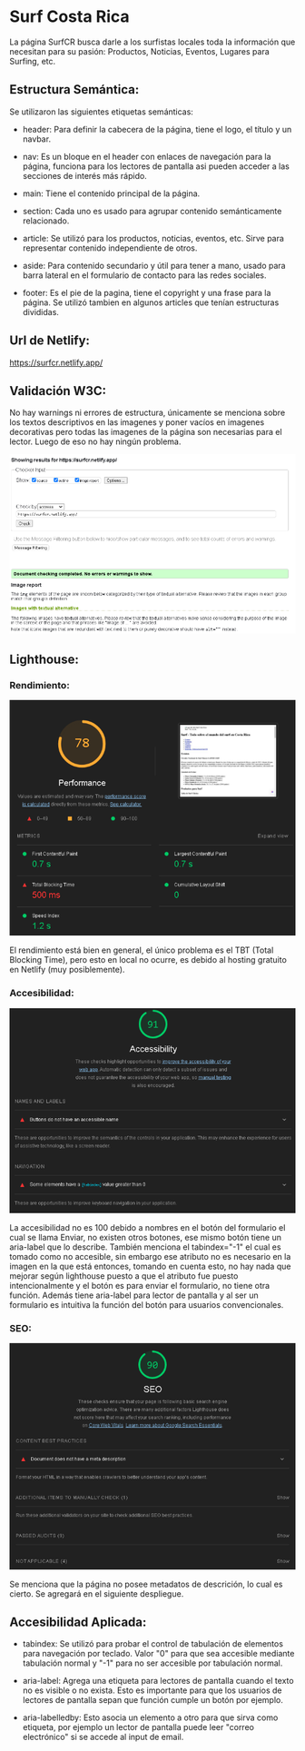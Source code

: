 #  Surf Costa Rica
 La página  SurfCR busca darle a los surfistas locales toda la información que necesitan para su pasión: Productos, Noticias, Eventos, Lugares para Surfing, etc.

## Estructura Semántica:

Se utilizaron las siguientes etiquetas semánticas:

* header: Para definir la cabecera de la página, tiene el logo, el título y un navbar.

* nav: Es un bloque en el header con enlaces de navegación para la página, funciona para los lectores de pantalla asi pueden acceder a las secciones de interés más rápido.

* main: Tiene el contenido principal de la página.

* section: Cada uno es usado para agrupar contenido semánticamente relacionado.

* article: Se utilizó para los productos, noticias, eventos, etc. Sirve para representar contenido independiente de otros.

* aside: Para contenido secundario y útil para tener a mano, usado para barra lateral en el formulario de contacto para las redes sociales.

* footer: Es el pie de la pagina, tiene el copyright y una frase para la página. Se utilizó tambien en algunos articles que tenían estructuras divididas.

## Url de Netlify:

https://surfcr.netlify.app/

## Validación W3C:


No hay warnings ni errores de estructura, únicamente se menciona sobre los textos descriptivos en las imagenes y poner vacíos en imagenes decorativas pero todas las imagenes de la página son necesarias para el lector. Luego de eso no hay ningún problema.

![alt text](W3C.png)

## Lighthouse:

### Rendimiento:

![alt text](Rendimiento.png)

El rendimiento está bien en general, el único problema es el TBT (Total Blocking Time), pero esto en local no ocurre, es debido al hosting gratuito en Netlify (muy posiblemente).

### Accesibilidad:

![alt text](Accesibilidad-1.png)

La accesibilidad no es 100 debido a nombres en el botón del formulario el cual se llama Enviar, no existen otros botones, ese mismo botón tiene un aria-label que lo describe. También menciona el tabindex="-1" el cual es tomado como no accesible, sin embargo ese atributo no es necesario en la imagen en la que está entonces, tomando en cuenta esto, no hay nada que mejorar según lighthouse puesto a que el atributo fue puesto intencionalmente y el botón es para enviar el formulario, no tiene otra función. Además tiene aria-label para lector de pantalla y al ser un formulario es intuitiva la función del botón para usuarios convencionales.

### SEO:

![alt text](SEO-1.png)

Se menciona que la página no posee metadatos de descrición, lo cual es cierto. Se agregará en el siguiente despliegue.

## Accesibilidad Aplicada:

* tabindex: Se utilizó para probar el control de tabulación de elementos para navegación por teclado. Valor "0" para que sea accesible mediante tabulación normal y "-1" para no ser accesible por tabulación normal.

* aria-label: Agrega una etiqueta para lectores de pantalla cuando el texto no es visible o no exista. Esto es importante para que los usuarios de lectores de pantalla sepan que función cumple un botón por ejemplo.

* aria-labelledby: Esto asocia un elemento a otro para que sirva como etiqueta, por ejemplo un lector de pantalla puede leer "correo electrónico" si se accede al input de email.
